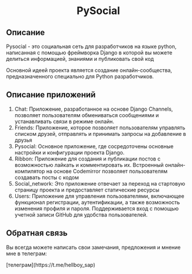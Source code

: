 <h1 align="center">PySocial</h1>
<h2>Описание</h2>
Pysocial - это социальная сеть для разработчиков на языке python, написанная с помощью фреймворка Django в которой вы можете делиться информацией, знаниями и публиковать свой код
<p>Основной идеей проекта является создание онлайн-сообщества, предназначенного специально для Python разработчиков.</p>
<h2>Описание приложений</h2>
<ol>
  <li>Chat: Приложение, разработанное на основе Django Channels, позволяет пользователям обмениваться сообщениями и устанавливать связи в режиме онлайн.</li>
  <li>Friends: Приложение, которое позволяет пользователям управлять списком друзей, отправлять и принимать запросы на добавление в друзья</li>
  <li>Pysocial: Основное приложение, где сосредоточены основные настройки и конфигурации проекта Django.</li>
  <li>Ribbon: Приложение для создания и публикации постов с возможностью лайкать и комментировать их. Встроенный онлайн-компилятор на основе Codemirror позволяет пользователям создавать посты с кодом</li>
  <li>Social_network: Это приложение отвечает за переход на стартовую страницу проекта и предоставляет статические ресурсы</li>
  <li>Users: Приложение для управления пользователями, включающее функционал регистрации, аутентификации, а также возможность изменения профиля и пароля. Поддерживается вход с помощью учетной записи GitHub для удобства пользователей.</li>
</ol>
<h2>Обратная связь</h2>
<p>Вы всегда можете написать свои замечания, предложения и мнение мне в телеграм: </p>
[телеграм](https://t.me/hellboy_sap)
